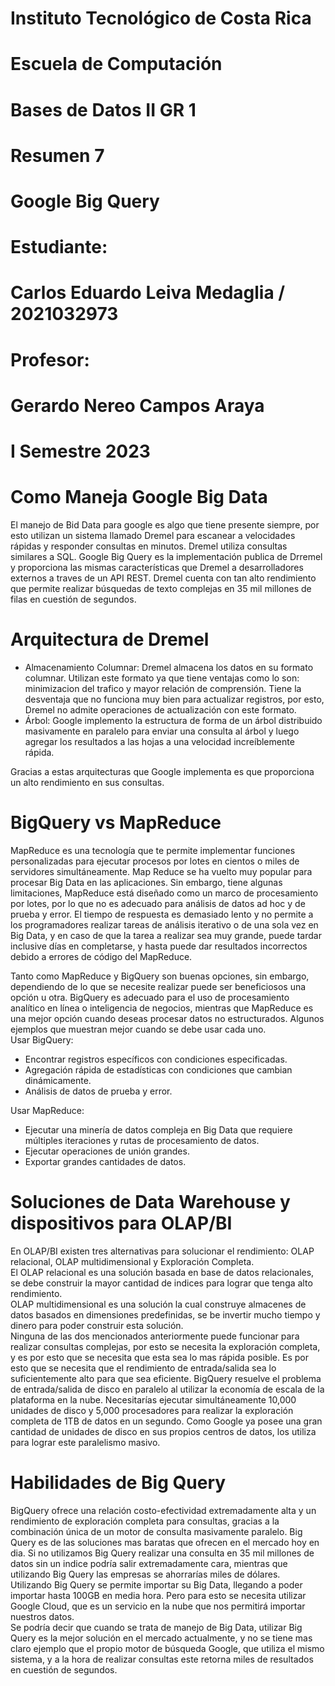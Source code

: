 [//]: # (Portada)
# Instituto Tecnológico de Costa Rica

# Escuela de Computación

# Bases de Datos II GR 1

# Resumen 7

# Google Big Query

# Estudiante: 
# Carlos Eduardo Leiva Medaglia / 2021032973

# Profesor: 
# Gerardo Nereo Campos Araya

# I Semestre 2023
[//]: # (Dejo esto para que el siguiente texto inicie en una nueva página)
# 
# 
# 
# 
# 
# 
# 
# 
# 
# 
# 
# 
# 
# 
# Como Maneja Google Big Data  

El manejo de Bid Data para google es algo que tiene presente siempre, por esto utilizan un sistema llamado Dremel para escanear a velocidades rápidas y responder consultas en minutos. Dremel utiliza consultas similares a SQL. Google Big Query es la implementación publica de Drremel y proporciona las mismas características que Dremel a desarrolladores externos a traves de un API REST. Dremel cuenta con tan alto rendimiento que permite realizar búsquedas de texto complejas en 35 mil millones de filas en cuestión de segundos.  

# Arquitectura de Dremel  

- Almacenamiento Columnar: Dremel almacena los datos en su formato columnar. Utilizan este formato ya que tiene ventajas como lo son: minimizacion del trafico y mayor relación de comprensión. Tiene la desventaja que no funciona muy bien para actualizar registros, por esto, Dremel no admite operaciones de actualización con este formato.  
- Árbol: Google implemento la estructura de forma de un árbol distribuido masivamente en paralelo para enviar una consulta al árbol y luego agregar los resultados a las hojas a una velocidad increíblemente rápida.  

Gracias a estas arquitecturas que Google implementa es que proporciona un alto rendimiento en sus consultas.  

# BigQuery vs MapReduce  

MapReduce es una tecnología que te permite implementar funciones personalizadas para ejecutar procesos por lotes en cientos o miles de servidores simultáneamente. Map Reduce se ha vuelto muy popular para procesar Big Data en las aplicaciones. Sin embargo, tiene algunas limitaciones, MapReduce está diseñado como un marco de procesamiento por lotes, por lo que no es adecuado para análisis de datos ad hoc y de prueba y error. El tiempo de respuesta es demasiado lento y no permite a los programadores realizar tareas de análisis iterativo o de una sola vez en Big Data, y en caso de que la tarea a realizar sea muy grande, puede tardar inclusive días en completarse, y hasta puede dar resultados incorrectos debido a errores de código del MapReduce.  

Tanto como MapReduce y BigQuery son buenas opciones, sin embargo, dependiendo de lo que se necesite realizar puede ser beneficiosos una opción u otra. BigQuery es adecuado para el uso de procesamiento analítico en línea o inteligencia de negocios, mientras que MapReduce es una mejor opción cuando deseas procesar datos no estructurados. Algunos ejemplos que muestran mejor cuando se debe usar cada uno.  
Usar BigQuery:  
-  Encontrar registros específicos con condiciones especificadas.  
-  Agregación rápida de estadísticas con condiciones que cambian dinámicamente.  
-  Análisis de datos de prueba y error.  

Usar MapReduce:  
-  Ejecutar una minería de datos compleja en Big Data que requiere múltiples iteraciones y rutas de procesamiento de datos.  
-  Ejecutar operaciones de unión grandes.  
-  Exportar grandes cantidades de datos.  


# Soluciones de Data Warehouse y dispositivos para OLAP/BI  

En OLAP/BI existen tres alternativas para solucionar el rendimiento: OLAP relacional, OLAP multidimensional y Exploración Completa.  
El OLAP relacional es una solución basada en base de datos relacionales, se debe construir la mayor cantidad de indices para lograr que tenga alto rendimiento.  
OLAP multidimensional es una solución la cual construye almacenes de datos basados en dimensiones predefinidas, se be invertir mucho tiempo y dinero para poder construir esta solución.  
Ninguna de las dos mencionados anteriormente puede funcionar para realizar consultas complejas, por esto se necesita la exploración completa, y es por esto que se necesita que esta sea lo mas rápida posible. Es por esto que se necesita que el rendimiento de entrada/salida sea lo suficientemente alto para que sea eficiente. BigQuery resuelve el problema de entrada/salida de disco en paralelo al utilizar la economía de escala de la plataforma en la nube. Necesitarías ejecutar simultáneamente 10,000 unidades de disco y 5,000 procesadores para realizar la exploración completa de 1TB de datos en un segundo. Como Google ya posee una gran cantidad de unidades de disco en sus propios centros de datos, los utiliza para lograr este paralelismo masivo.  

# Habilidades de Big Query  
BigQuery ofrece una relación costo-efectividad extremadamente alta y un rendimiento de exploración completa para consultas, gracias a la combinación única de un motor de consulta masivamente paralelo. Big Query es de las soluciones mas baratas que ofrecen en el mercado hoy en dia. Si no utilizamos Big Query realizar una consulta en 35 mil millones de datos sin un indice podría salir extremadamente cara, mientras que utilizando Big Query las empresas se ahorrarías miles de dólares.  
Utilizando Big Query se permite importar su Big Data, llegando a poder importar hasta 100GB en media hora. Pero para esto se necesita utilizar Google Cloud, que es un servicio en la nube que nos permitirá importar nuestros datos.  
Se podría decir que cuando se trata de manejo de Big Data, utilizar Big Query es la mejor solución en el mercado actualmente, y no se tiene mas claro ejemplo que el propio motor de búsqueda Google, que utiliza el mismo sistema, y a la hora de realizar consultas este retorna miles de resultados en cuestión de segundos.